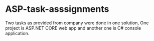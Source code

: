 # ASP-task-asssignments
Two tasks as provided from company were done in one solution, One project is ASP.NET CORE web app and another one is C# console application.

